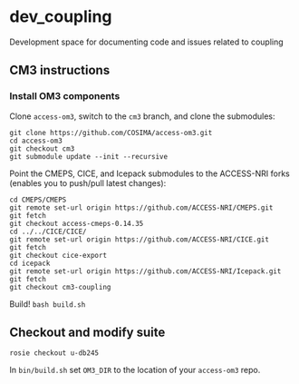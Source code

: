 # dev_coupling

Development space for documenting code and issues related to coupling

## CM3 instructions

### Install OM3 components

Clone `access-om3`, switch to the `cm3` branch, and clone the submodules:
```
git clone https://github.com/COSIMA/access-om3.git
cd access-om3
git checkout cm3
git submodule update --init --recursive
```

Point the CMEPS, CICE, and Icepack submodules to the ACCESS-NRI forks (enables you to push/pull latest changes):
```
cd CMEPS/CMEPS
git remote set-url origin https://github.com/ACCESS-NRI/CMEPS.git
git fetch
git checkout access-cmeps-0.14.35
cd ../../CICE/CICE/
git remote set-url origin https://github.com/ACCESS-NRI/CICE.git
git fetch
git checkout cice-export
cd icepack
git remote set-url origin https://github.com/ACCESS-NRI/Icepack.git
git fetch
git checkout cm3-coupling
```

Build!
```bash build.sh```


## Checkout and modify suite
```
rosie checkout u-db245
```
In `bin/build.sh` set `OM3_DIR` to the location of your `access-om3` repo.
